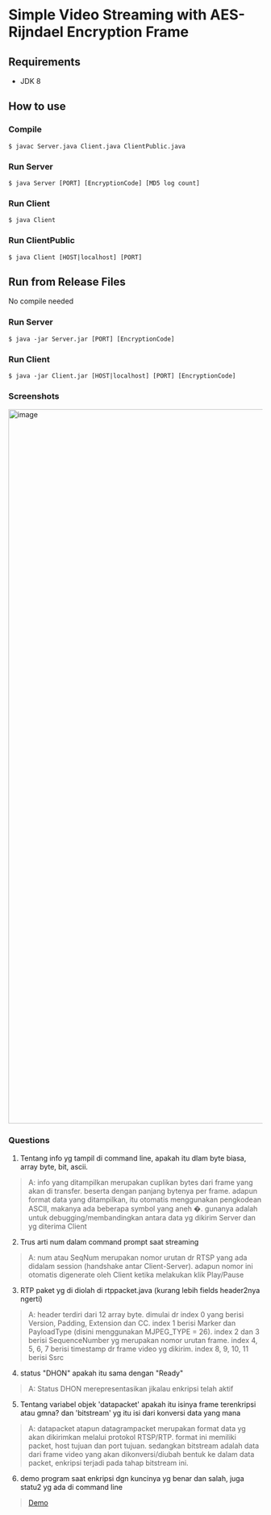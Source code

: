 # Simple Video Streaming with AES-Rijndael Encryption Frame

## Requirements
- JDK 8

## How to use

### Compile
```
$ javac Server.java Client.java ClientPublic.java

```

### Run Server
```
$ java Server [PORT] [EncryptionCode] [MD5 log count]
```

### Run Client
```
$ java Client
```

### Run ClientPublic
```
$ java Client [HOST|localhost] [PORT]
```

## Run from Release Files

No compile needed

### Run Server
```
$ java -jar Server.jar [PORT] [EncryptionCode]
```

### Run Client
```
$ java -jar Client.jar [HOST|localhost] [PORT] [EncryptionCode]
```

### Screenshots
<img width="1416" alt="image" src="https://user-images.githubusercontent.com/44934156/153706935-e1c06369-2f51-4461-b1d3-b4fa781ffe32.png">


### Questions
1. Tentang info yg tampil di command line, apakah itu dlam byte biasa, array byte, bit, ascii.
> A: info yang ditampilkan merupakan cuplikan bytes dari frame yang akan di transfer. beserta dengan panjang bytenya per frame. adapun format data yang ditampilkan, itu otomatis menggunakan pengkodean ASCII, makanya ada beberapa symbol yang aneh �. gunanya adalah untuk debugging/membandingkan antara data yg dikirim Server dan yg diterima Client

2. Trus arti num dalam command prompt saat streaming
> A: num atau SeqNum merupakan nomor urutan dr RTSP yang ada didalam session (handshake antar Client-Server). adapun nomor ini otomatis digenerate oleh Client ketika melakukan klik Play/Pause

3. RTP paket yg di diolah di rtppacket.java (kurang lebih fields header2nya ngerti)
> A: header terdiri dari 12 array byte. dimulai dr index 0 yang berisi Version, Padding, Extension dan CC. index 1 berisi  Marker dan PayloadType (disini menggunakan MJPEG_TYPE = 26). index 2 dan 3 berisi SequenceNumber yg merupakan nomor urutan frame. index 4, 5, 6, 7 berisi timestamp dr frame video yg dikirim. index 8, 9, 10, 11 berisi Ssrc

4. status "DHON" apakah itu sama dengan "Ready" 
> A: Status DHON merepresentasikan jikalau enkripsi telah aktif


5. Tentang variabel objek 'datapacket' apakah itu isinya frame terenkripsi atau gmna? dan 'bitstream' yg itu isi dari konversi data yang mana
> A: datapacket atapun datagrampacket merupakan format data yg akan dikirimkan melalui protokol RTSP/RTP. format ini memiliki packet, host tujuan dan port tujuan. sedangkan bitstream adalah data dari frame video yang akan dikonversi/diubah bentuk ke dalam data packet, enkripsi terjadi pada tahap bitstream ini.

6. demo program saat enkripsi dgn kuncinya yg benar dan salah, juga statu2 yg ada di command line
> [Demo](https://drive.google.com/file/d/1GN-yRemVg5EJ25x5O1JcV7wGfndz8kMA/view?usp=sharing)

